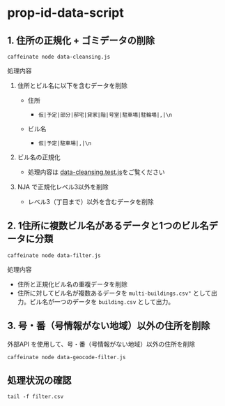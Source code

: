 # prop-id-data-script


## 1. 住所の正規化 + ゴミデータの削除

```
caffeinate node data-cleansing.js
```

処理内容

1. 住所とビル名に以下を含むデータを削除
   - 住所
     - `仮|予定|部分|邸宅|貸家|階|号室|駐車場|駐輪場|,|\n`

   - ビル名
     - `仮|予定|駐車場|,|\n`

2. ビル名の正規化
   - 処理内容は [data-cleansing.test.js](./test/data-cleansing.test.js)をご覧ください

3. NJA で正規化レベル3以外を削除
   - レベル3（丁目まで）以外を含むデータを削除


## 2. 1住所に複数ビル名があるデータと1つのビル名データに分類

```
caffeinate node data-filter.js
```

処理内容

- 住所と正規化ビル名の重複データを削除
- 住所に対してビル名が複数あるデータを `multi-buildings.csv"` として出力。ビル名が一つのデータを `building.csv` として出力。


## 3. 号・番（号情報がない地域）以外の住所を削除

外部API を使用して、号・番（号情報がない地域）以外の住所を削除

```
caffeinate node data-geocode-filter.js
```


## 処理状況の確認

```
tail -f filter.csv
```
